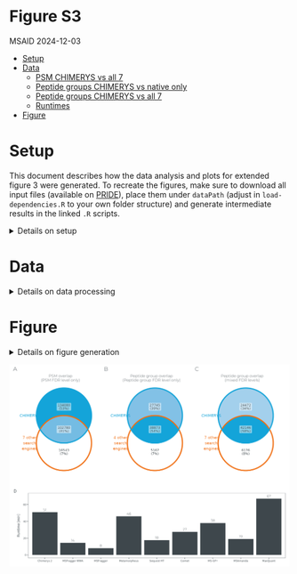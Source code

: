 # Figure S3
MSAID
2024-12-03

- [Setup](#setup)
- [Data](#data)
  - [PSM CHIMERYS vs all 7](#psm-chimerys-vs-all-7)
  - [Peptide groups CHIMERYS vs native
    only](#peptide-groups-chimerys-vs-native-only)
  - [Peptide groups CHIMERYS vs all
    7](#peptide-groups-chimerys-vs-all-7)
  - [Runtimes](#runtimes)
- [Figure](#figure)

# Setup

This document describes how the data analysis and plots for extended
figure 3 were generated. To recreate the figures, make sure to download
all input files (available on
[PRIDE](https://www.ebi.ac.uk/pride/archive?keyword=PXD053241)), place
them under `dataPath` (adjust in `load-dependencies.R` to your own
folder structure) and generate intermediate results in the linked `.R`
scripts.

<details>
<summary>
Details on setup
</summary>

``` r
suppressMessages(source(here::here("scripts/load-dependencies.R")))

path <- file.path(here::here(), "figure-S3-overlap")
figurePath <- file.path(dataPath, "data/figure-S3")
```

</details>

# Data

<details>
<summary>
Details on data processing
</summary>

## PSM CHIMERYS vs all 7

[R code to generate input file
`data_venn_psm_duell.fst`](venn-diagrams.R)

``` r
data_venn_psm_duell <- read_fst(file.path(figurePath, "data_venn_psm_duell.fst"),
                                as.data.table = T)
data_venn_psm_duell <- split(data_venn_psm_duell[, .(condition, psm_J)],
                             by="condition", keep.by=F, drop = T)
data_venn_psm_duell <- lapply(data_venn_psm_duell, function(x) unlist(x, use.names = F))

p_venn_psm_duell <-
  ggVennDiagram(data_venn_psm_duell,
                set_color = c(msaid_orange, msaid_blue), set_size = 7/.pt,
                label_color = msaid_darkgray, label_size = 6/.pt) +
  theme(text = element_text(family="Montserrat Light", size = 8.4, color=msaid_darkgray),
        legend.position = "none") +
  scale_fill_gradient(low="white", high = msaid_blue) +
  scale_x_continuous(expand = expansion(mult = .2)) +
  ggtitle("PSM overlap\n(PSM FDR level only)") +
  theme(plot.title = element_text(hjust = 0.5, size = 7))
```

## Peptide groups CHIMERYS vs native only

[R code to generate input file
`data_venn_ptm_native_duell.fst`](venn-diagrams.R)

``` r
data_venn_ptm_native_duell <- read_fst(file.path(figurePath, "data_venn_ptm_native_duell.fst"),
                                       as.data.table = T)
data_venn_ptm_native_duell <- split(data_venn_ptm_native_duell[, .(condition, ptm_group_J)],
                                    by="condition", keep.by=F, drop = T)
data_venn_ptm_native_duell <- lapply(data_venn_ptm_native_duell, function(x) unlist(x, use.names = F))

p_venn_ptm_native_duell <-
  ggVennDiagram(data_venn_ptm_native_duell,
                set_color = c(msaid_orange, msaid_blue), set_size = 7/.pt,
                label_color = msaid_darkgray, label_size = 6/.pt) +
  theme(text = element_text(family="Montserrat Light", size = 8.4, color=msaid_darkgray),
        legend.position = "none") +
  scale_fill_gradient(low="white", high = msaid_blue) +
  scale_x_continuous(expand = expansion(mult = .2)) +
  ggtitle("Peptide group overlap\n(Peptide group FDR level only)") +
  theme(plot.title = element_text(hjust = 0.5, size = 7))
```

## Peptide groups CHIMERYS vs all 7

[R code to generate input file
`data_venn_ptm_all_duell.fst`](venn-diagrams.R)

``` r
data_venn_ptm_all_duell <- read_fst(file.path(figurePath, "data_venn_ptm_all_duell.fst"),
                                       as.data.table = T)
data_venn_ptm_all_duell <- split(data_venn_ptm_all_duell[, .(condition, ptm_group_J)],
                                    by="condition", keep.by=F, drop = T)
data_venn_ptm_all_duell <- lapply(data_venn_ptm_all_duell, function(x) unlist(x, use.names = F))

p_venn_ptm_all_duell <-
  ggVennDiagram(data_venn_ptm_all_duell,
                set_color = c(msaid_orange, msaid_blue), set_size = 7/.pt,
                label_color = msaid_darkgray, label_size = 6/.pt) +
  theme(text = element_text(family="Montserrat Light", size = 8.4, color=msaid_darkgray),
        legend.position = "none") +
  scale_fill_gradient(low="white", high = msaid_blue) +
  scale_x_continuous(expand = expansion(mult = .2)) +
  ggtitle("Peptide group overlap\n(mixed FDR levels)") +
  theme(plot.title = element_text(hjust = 0.5, size = 7))
```

## Runtimes

\[Shared file `20241031_runtimes.csv`. Not created via R code.\]

``` r
dtRuntimes <- fread(file.path(path, "20241031_runtimes.csv"))
dtRuntimes <- as.data.table(dtRuntimes)
dtRuntimes <- dtRuntimes[,sum(Runtime), by=Software]
setnames(dtRuntimes, 'V1', 'Runtime')

dtRuntimes[,Software:=factor(Software,
                             levels = c('Chimerys2',
                                        'MSFraggerWWA',
                                        'MSFragger',
                                        'MetaMorpheus',
                                        'Sequest HT',
                                        'Comet',
                                        'MSGF+',
                                        'MSAmanda',
                                        'MaxQuant'),
                             labels = c('Chimerys 2',
                                        'MSFragger WWA',
                                        'MSFragger',
                                        'Metamorpheus',
                                        'Sequest HT',
                                        'Comet',
                                        'MS-GF+',
                                        'MSAmanda',
                                        'MaxQuant'))]

p_runtimes <- ggplot(dtRuntimes, aes(x=Software, y=Runtime)) +
  geom_bar(stat = "identity", fill = msaid_darkgray) +
  geom_text(aes(x=Software, y=Runtime, label = round(Runtime, 0)), vjust=-0.5, family = "Montserrat Light",
            size = 6.5/.pt, color = msaid_darkgray) +
  theme(axis.title.x = element_blank()) + 
  ylab("Runtime [min]") +
  ylim(c(0, 70))
```

</details>

# Figure

<details>
<summary>
Details on figure generation
</summary>

``` r
p_design <- "AABBCC\nDDDDDD"

p_supp_overlap <- free(p_venn_psm_duell) + free(p_venn_ptm_native_duell) +
free(p_venn_ptm_all_duell) + free(p_runtimes) +
plot_layout(design = p_design, heights = c(1, 0.6)) +
plot_annotation(tag_levels = "A")

ggsave2(file.path(path, "figure-S3-overlap.pdf"), plot = p_supp_overlap,
        width = 180, height = 130, units = "mm", device = cairo_pdf)
ggsave2(file.path(path, "figure-S3-overlap.png"), plot = p_supp_overlap,
        width = 180, height = 130, units = "mm") #, dpi = 92
```

</details>

![figure-S3-overlap](figure-S3-overlap.png)
